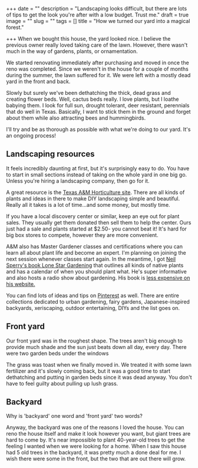 +++
date = ""
description = "Landscaping looks difficult, but there are lots of tips to get the look you're after with a low budget. Trust me."
draft = true
image = ""
slug = ""
tags = []
title = "How we turned our yard into a magical forest."

+++
When we bought this house, the yard looked nice. I believe the previous owner really loved taking care of the lawn. However, there wasn't much in the way of gardens, plants, or ornamentation.

We started renovating immediately after purchasing and moved in once the reno was completed. Since we weren't in the house for a couple of months during the summer, the lawn suffered for it. We were left with a mostly dead yard in the front and back.

Slowly but surely we've been dethatching the thick, dead grass and creating flower beds. Well, cactus beds really. I love plants, but I loathe babying them. I look for full sun, drought tolerant, deer resistant, perennials that do well in Texas. Basically, I want to stick them in the ground and forget about them while also attracting bees and hummingbirds.

I'll try and be as thorough as possible with what we're doing to our yard. It's an ongoing process!

## Landscaping resources

It feels incredibly daunting at first, but it's surprisingly easy to do. You have to start in small sections instead of taking on the whole yard in one big go. Unless you're hiring a landscaping company, then go for it.

A great resource is the [Texas A&M Horticulture site](https://aggie-horticulture.tamu.edu/). There are all kinds of plants and ideas in there to make DIY landscaping simple and beautiful. Really all it takes is a lot of time...and some money, but mostly time.

If you have a local discovery center or similar, keep an eye out for plant sales. They usually get them donated then sell them to help the center. Ours just had a sale and plants started at $2.50- you cannot beat it! It's hard for big box stores to compete, however they are more convenient.

A&M also has Master Gardener classes and certifications where you can learn all about plant life and become an expert. I'm planning on joining the next session whenever classes start again. In the meantime, I got [Neil Sperry's book Lone Star Gardening](https://www.amazon.com/gp/product/0991620704/ref=as_li_qf_asin_il_tl?ie=UTF8&tag=codybear0e-20&creative=9325&linkCode=as2&creativeASIN=0991620704&linkId=74f76ac6c171a16d6200b8a0ce2c284e) that outlines all kinds of native plants and has a calendar of when you should plant what. He's super informative and also hosts a radio show about gardening. His book is [less expensive on his website.](https://neilsperry.com/store/5th-printing-of-neil-sperrys-lone-star-gardening/)

You can find lots of ideas and tips on [Pinterest](https://www.pinterest.com/) as well. There are entire collections dedicated to urban gardening, fairy gardens, Japanese-inspired backyards, xeriscaping, outdoor entertaining, DIYs and the list goes on.

## Front yard

Our front yard was in the roughest shape. The trees aren't big enough to provide much shade and the sun just beats down all day, every day. There were two garden beds under the windows 

The grass was toast when we finally moved in. We treated it with some lawn fertilizer and it's slowly coming back, but it was a good time to start dethatching and putting in garden beds since it was dead anyway. You don't have to feel guilty about pulling up lush grass.

## Backyard

Why is 'backyard' one word and 'front yard' two words?

Anyway, the backyard was one of the reasons I loved the house. You can reno the house itself and make it look however you want, but giant trees are hard to come by. It's near impossible to plant 40-year-old trees to get the feeling I wanted when we were looking for a home. When I saw this house had 5 old trees in the backyard, it was pretty much a done deal for me. I wish there were some in the front, but the two that are out there will grow.